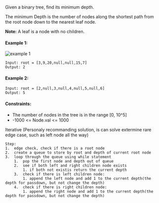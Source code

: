 Given a binary tree, find its minimum depth.

The minimum Depth is the number of nodes along the shortest path from the root node down to the nearest leaf node.

<strong>Note:</strong> A leaf is a node with no children.

#### Example 1:
![example 1](https://assets.leetcode.com/uploads/2020/10/12/ex_depth.jpg)
```
Input: root = [3,9,20,null,null,15,7]
Output: 2
```

#### Example 2:
```
Input: root = [2,null,3,null,4,null,5,null,6]
Output: 5
```

#### Constraints:
* The number of nodes in the tree is in the range [0, 10^5]
* -1000 <= Node.val <= 1000

Iterative (Personaly recommanding solution, is can solve extermine rare edge case, such as left node all the way)
```
Step:
1.  edge check, check if there is a root node
2.  create a queue to store by root and depth of current root node
3.  loop through the queue using while statement
    1.  pop the first node and depth out of queue
    2.  see if both left and right children node exists
        1. if both not existis return the current depth
    3.  check if there is left children node:
        1. append the left node and add 1 to the current depth(the depth for passdown, but not change the depth)
    4.  check if there is right children node:
        1. append the right node and add 1 to the current depth(the depth for passdown, but not change the depth)
     
```
